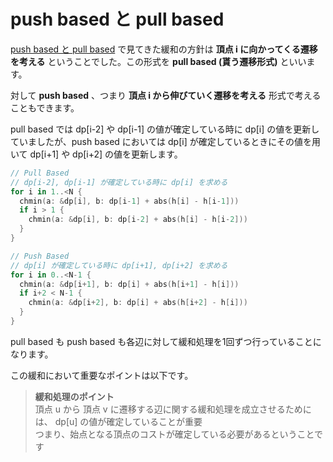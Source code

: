 # push based と pull based

[push based と pull based](dynamic_programming/pull_or_push_based.md) で見てきた緩和の方針は **頂点 i に向かってくる遷移を考える** ということでした。この形式を **pull based (貰う遷移形式)** といいます。

対して **push based** 、つまり **頂点 i から伸びていく遷移を考える** 形式で考えることもできます。

pull based では dp[i-2] や dp[i-1] の値が確定している時に dp[i] の値を更新していましたが、push based においては dp[i] が確定しているときにその値を用いて dp[i+1] や dp[i+2] の値を更新します。

```swift
// Pull Based
// dp[i-2], dp[i-1] が確定している時に dp[i] を求める
for i in 1..<N {
  chmin(a: &dp[i], b: dp[i-1] + abs(h[i] - h[i-1]))
  if i > 1 {
    chmin(a: &dp[i], b: dp[i-2] + abs(h[i] - h[i-2]))
  }
}

// Push Based
// dp[i] が確定している時に dp[i+1], dp[i+2] を求める
for i in 0..<N-1 {
  chmin(a: &dp[i+1], b: dp[i] + abs(h[i+1] - h[i]))
  if i+2 < N-1 {
    chmin(a: &dp[i+2], b: dp[i] + abs(h[i+2] - h[i]))
  }
}
```

pull based も push based も各辺に対して緩和処理を1回ずつ行っていることになります。

この緩和において重要なポイントは以下です。

> **緩和処理のポイント** <br>
> 頂点 u から 頂点 v に遷移する辺に関する緩和処理を成立させるためには、 dp[u] の値が確定していることが重要<br>
> つまり、始点となる頂点のコストが確定している必要があるということです


